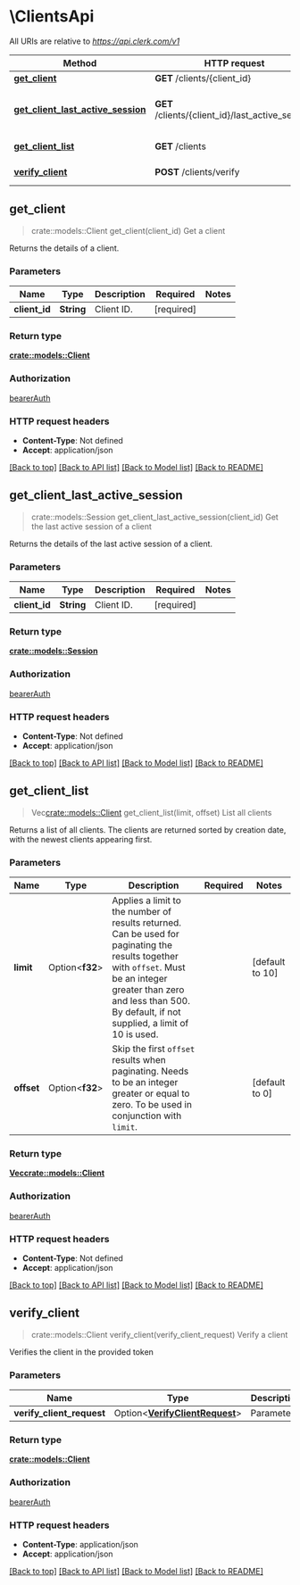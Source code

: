 # \ClientsApi

All URIs are relative to *https://api.clerk.com/v1*

Method | HTTP request | Description
------------- | ------------- | -------------
[**get_client**](ClientsApi.md#get_client) | **GET** /clients/{client_id} | Get a client
[**get_client_last_active_session**](ClientsApi.md#get_client_last_active_session) | **GET** /clients/{client_id}/last_active_session | Get the last active session of a client
[**get_client_list**](ClientsApi.md#get_client_list) | **GET** /clients | List all clients
[**verify_client**](ClientsApi.md#verify_client) | **POST** /clients/verify | Verify a client



## get_client

> crate::models::Client get_client(client_id)
Get a client

Returns the details of a client.

### Parameters


Name | Type | Description  | Required | Notes
------------- | ------------- | ------------- | ------------- | -------------
**client_id** | **String** | Client ID. | [required] |

### Return type

[**crate::models::Client**](Client.md)

### Authorization

[bearerAuth](../README.md#bearerAuth)

### HTTP request headers

- **Content-Type**: Not defined
- **Accept**: application/json

[[Back to top]](#) [[Back to API list]](../README.md#documentation-for-api-endpoints) [[Back to Model list]](../README.md#documentation-for-models) [[Back to README]](../README.md)


## get_client_last_active_session

> crate::models::Session get_client_last_active_session(client_id)
Get the last active session of a client

Returns the details of the last active session of a client.

### Parameters


Name | Type | Description  | Required | Notes
------------- | ------------- | ------------- | ------------- | -------------
**client_id** | **String** | Client ID. | [required] |

### Return type

[**crate::models::Session**](Session.md)

### Authorization

[bearerAuth](../README.md#bearerAuth)

### HTTP request headers

- **Content-Type**: Not defined
- **Accept**: application/json

[[Back to top]](#) [[Back to API list]](../README.md#documentation-for-api-endpoints) [[Back to Model list]](../README.md#documentation-for-models) [[Back to README]](../README.md)


## get_client_list

> Vec<crate::models::Client> get_client_list(limit, offset)
List all clients

Returns a list of all clients. The clients are returned sorted by creation date, with the newest clients appearing first.

### Parameters


Name | Type | Description  | Required | Notes
------------- | ------------- | ------------- | ------------- | -------------
**limit** | Option<**f32**> | Applies a limit to the number of results returned. Can be used for paginating the results together with `offset`. Must be an integer greater than zero and less than 500. By default, if not supplied, a limit of 10 is used. |  |[default to 10]
**offset** | Option<**f32**> | Skip the first `offset` results when paginating. Needs to be an integer greater or equal to zero. To be used in conjunction with `limit`. |  |[default to 0]

### Return type

[**Vec<crate::models::Client>**](Client.md)

### Authorization

[bearerAuth](../README.md#bearerAuth)

### HTTP request headers

- **Content-Type**: Not defined
- **Accept**: application/json

[[Back to top]](#) [[Back to API list]](../README.md#documentation-for-api-endpoints) [[Back to Model list]](../README.md#documentation-for-models) [[Back to README]](../README.md)


## verify_client

> crate::models::Client verify_client(verify_client_request)
Verify a client

Verifies the client in the provided token

### Parameters


Name | Type | Description  | Required | Notes
------------- | ------------- | ------------- | ------------- | -------------
**verify_client_request** | Option<[**VerifyClientRequest**](VerifyClientRequest.md)> | Parameters. |  |

### Return type

[**crate::models::Client**](Client.md)

### Authorization

[bearerAuth](../README.md#bearerAuth)

### HTTP request headers

- **Content-Type**: application/json
- **Accept**: application/json

[[Back to top]](#) [[Back to API list]](../README.md#documentation-for-api-endpoints) [[Back to Model list]](../README.md#documentation-for-models) [[Back to README]](../README.md)

